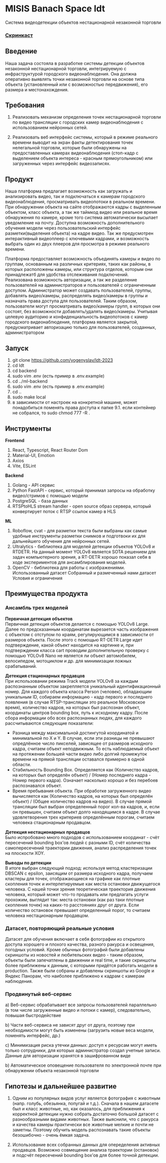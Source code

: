 # MISIS Banach Space ldt

Система видеодетекции объектов
нестационарной незаконной торговли

### [Скринкаст](https://youtu.be/DUPoDTjWpTI?si=p8rjGyDkCXnJIube)

## Введение

Наша задача состояла в разработке системы детекции объектов незаконной нестационарной торговли, интегрируемую с инфраструктурой городского видеонаблюдения. Она должна оперативно выявлять точки незаконной торговли на основе типа объекта (установленный или с возможностью
передвижения), его размера и местонахождения.
## Требования
1. Реализовать механизм определения точек нестационарной торговли по
видео трансляции с городских камер видеонаблюдения с использованием
нейронных сетей.

2. Реализовать веб интерфейс системы, который в режиме реального времени выводит на экран факты детектирования точек нелегальной торговли,
которые были обнаружены на предоставленных камерах видеонаблюдения
(стоп-кадр с выделением объекта интереса - красным прямоугольником)
или загруженных через интерфейс видеозаписях.
## Продукт
Наша платформа предлагает возможность как загружать и анализировать
видео, так и подключаться к камерам городского видеонаблюдения, просматривать видеопотоки в реальном времени. При обнаружении объекта на
сайте отображаются кадры с выделенным объектом, класс объекта, а так
же таймкод видео или реальное время обнаружения по камере, кроме того
система автоматически высылает уведомление на почту. Доступна возможность дополнительного обучения модели через пользовательский интерфейс
разметки(выделения объекта) на кадре видео. Так же предусмотрен интерактивный видеоплеер с ключевыми кадрами, и возможность выбрать один
из двух плееров для просмотра в режиме реального времени.

Платформа предоставляет возможность объединять камеры и видео по группам, основанным на различных критериях, таких как районы, в которых
расположены камеры, или структура отделов, которым они принадлежатб
для удобства отслеживания подключений.\
Реализована возможность авторизации, а так же разделение пользователей на администраторов и пользователей с ограниченным доступом. Администратор может создавать пользователей, группы, добавлять видео/камеры, распределять видео/камеры в группы и назначать права доступа для
пользователей. Таким образом, пользователи могут просматривать видео/камеры групп, в которых они состоят, без возможности добавлять/удалять
видео/камеры. Учитывая целевую аудиторию и конфиденциальность видеопотоков с камер городского видеонаблюдения, платформа является закрытой, предусматривает авторизацию только для пользователей, созданных,
администратором

## Запуск
1. git clone https://github.com/yogenyslav/ldt-2023
2. cd ldt
3. cd backend
4. sudo vim .env (есть пример в .env.example)
5. cd ../ml-backend
6. sudo vim .env (есть пример в .env.example)
7. cd ..
8. sudo make local
9. в зависимости от настроек на конкретной машине, может понадобиться
поменять права доступа к папке
9.1. если контейнер не собрался, то sudo chmod 777 -R . 


## Инструменты
**Frontend**
1. React, Typescript, React Router Dom
2. Material-UI, Emotion
3. Axios
4. Vite, ESLint

**Backend**
1. Golang - API сервис
2. Python FastAPI - сервис, который принимал запросы на обработку видео/стримов с помощью модели
4. PostgreSQL - база данных
5. RTSPtoHLS stream handler - open source образ сервера, который конвертирует поток с RTSP ссылок камер в HLS

**ML**
1. Roboflow, cvat - для разметки текста были выбраны как самые удобные
инструменты разметки снимков и подготвоки их для дальнейшего обучения
для нейронных сетей.
2. Ultralytics - библиотека для моделей детекции объектов YOLOv8 и RTDETR. На данный момент YOLOv8 является SOTA решением для задач
компьютерного зрения, а RT-DETR хорошо показал себя в ходе экспериментов для ансамблирования моделей.
3. OpenCV - библиотека для работы с изображениями.
Использованный датасет
Собранный и размеченный нами датасет
Условия и ограничения


## Преимущества продукта
### Ансамбль трех моделей
**Первичная детекция объектов**\
Первичная детекция объектов делается с помощью YOLOv8 Large.
Далее по предсказанным координатам вырезается часть изображения с
объектом с отступом по краям, регулирующимся в зависимости от размеров
объекта.
После этого с помощью RT-DETR Large идет подтверждение, какой
объект находится на картинке и, при подтверждении класса cart проводим
дополнительную проверку с помощью YOLOv8 Nano не является ли объект автомобилем, велосипедом, мотоциклом и др. для минимизации ложных
срабатываний.

**Детекция стационарных продавцов**\
При использовании режима Track модели YOLOv8 за каждым распознанным объектом закрепляется уникальный идентификационный номер. Для
каждого объекта класса Person (человек), обладающим уникальным ID,
собираем информацию - кадр первого и последнего появления (в случае
RTSP-трансляции это реальное Московское время), количество кадров, на
которых был распознан объект, координаты центров bounding box, путь к
исходному кадру. После сбора информации обо всех распознанных людях,
для каждого рассчитываются следующие показатели:
- Разница между максимальной достингутой координатой и минимальной по X и Y. В случае, если эти разницы не превышают опредлённое
число пикселей, зависящее от размеров исходного кадра, считаем объект
неподвижным. То есть наблюдаемый объект на протяжении большей части
видео либо долгий промежуток времени на прямой трансляции оставался
примерно в одной области.
- Стабильность Bounding Box. Определяется как (Количество кадров, на
которых был определён объект) / (Номер последнего кадра - Номер первого
кадра). Означает насколько хорошо и без перебоев распознавался объект.
- Время пребывания объекта. При обработке загруженного видео вычисляется как (Количество кадров, на которых был определён объект) /
(Общее количество кадров на видео). В случае прямой трансляции был
выбран определенный порог кол-ва кадров, и, если он превышен, считаем
объект долго находящимся в кадре.
В случае удовлетворения трех критериев определённым порогам, считаем человека стационарным продавцом.

**Детекция нестационарных продавцов**\
Было испробовано много подходов с использованием координат - счёт пересечений bounding box’ов людей с разными ID, счёт количества самопересечений траектории движения, анализ распределения точек на плоскости
XOY.

**Выводы по детекции**\
В итоге выбран следующий подход: используя метод кластеризации DBSCAN
с epsilon, заисящим от размера исходного кадра, получаем кластеры для точек, отображающиеся на графике как плотные скопления точек и интерпетируемые как места остановки движущегося человека. С нашей точки зрения теоретическая траектория движения человека, который может что-то
продавать или предлагать услуги прохожим, выглядит так: места остановки (как раз таки плотные скопления точек) на каких-то расстояниях друг
от друга. Если количество остановок превышает определенный порог, то
считаем человека нестационарным продавцом.

### Датасет, повторяющий реальные условия

Датасет для обучения включает в себя фотографии из открытого доступа хорошего и плохого качества, разного ракурса и освещения, погодных
условий. Кроме обычных фотографий были добавлены скриншоты из новостей и любительских видео - таким образом, объекты были запечатлены
в движении и real time, и такие скриншоты более приближены к данным, с
которыми придётся работать модели в production. Также были собраны и
добавлены скриншоты из Google и Яндекс Панорам, что наиболее приближено к кадрам с камерам наблюдения.

### Продвинутый веб-сервис
a) Веб-сервис обрабатывает все запросы пользователей параллельно (в том
числе загруженные видео и потоки с камер), следовательно, повышая быстродействие

b) Части веб-сервиса не зависят друг от друга, поэтому при необходимости
могут быть изменены (загрузить новые веса модели, поменять интерфейс,
др.)

c) Минимизация риска утечки данных: доступ к ресурсам могут иметь только сотрудники, для которых администратор создал учетные записи. Данные
для авторизации хранятся в зашифрованном виде

b) Автоматическое оповещение пользователя по электронной почте при обнаружении объекта незаконной торговли

## Гипотезы и дальнейшее развитие
1. Одним из популярных видов услуг является фотография с животным
(напр. голубь, обезьянка, попугай и т.д.). Сначала в нашем датасете был и
класс животные, но, как оказалось, для приближения к корректной детекции нужно собрать достаточно большой датасет с разнообразными видами
животных. Также выяснили, что с ракурса и качества камеры практически
все животные мелкие и почти не заметны. Поэтому обучить модель распознавать такие объекты безошибочно - очень ёмкая задача.

2. Использование всех собранных данных для опеределения активных продавцов. Возможно совмещение анализа траектории (остановок) и подсчёт
пересечений bounding box’ов для более точной детекции.
